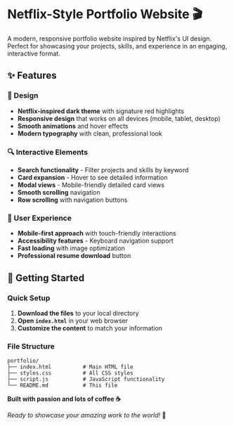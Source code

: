# Netflix-Style Portfolio Website 🎬

A modern, responsive portfolio website inspired by Netflix's UI design. Perfect for showcasing your projects, skills, and experience in an engaging, interactive format.


## ✨ Features

### 🎨 Design
- **Netflix-inspired dark theme** with signature red highlights
- **Responsive design** that works on all devices (mobile, tablet, desktop)
- **Smooth animations** and hover effects
- **Modern typography** with clean, professional look

### 🔍 Interactive Elements
- **Search functionality** - Filter projects and skills by keyword
- **Card expansion** - Hover to see detailed information
- **Modal views** - Mobile-friendly detailed card views
- **Smooth scrolling** navigation
- **Row scrolling** with navigation buttons

### 📱 User Experience
- **Mobile-first approach** with touch-friendly interactions
- **Accessibility features** - Keyboard navigation support
- **Fast loading** with image optimization
- **Professional resume download** button

## 🚀 Getting Started

### Quick Setup
1. **Download the files** to your local directory
2. **Open `index.html`** in your web browser
3. **Customize the content** to match your information

### File Structure
```
portfolio/
├── index.html          # Main HTML file
├── styles.css          # All CSS styles
├── script.js           # JavaScript functionality
└── README.md           # This file
```

**Built with passion and lots of coffee ☕**

*Ready to showcase your amazing work to the world!* 🌟
